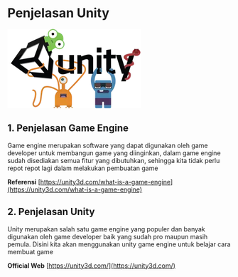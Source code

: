 # Penjelasan Unity

![unity logo](unity-logo.webp)

## 1. Penjelasan Game Engine

Game engine merupakan software yang dapat digunakan oleh game developer untuk membangun game yang diinginkan, dalam game engine sudah disediakan semua fitur yang dibutuhkan, sehingga kita tidak perlu repot repot lagi dalam melakukan pembuatan game

**Referensi** [https://unity3d.com/what-is-a-game-engine](https://unity3d.com/what-is-a-game-engine)

## 2. Penjelasan Unity

Unity merupakan salah satu game engine yang populer dan banyak digunakan oleh game developer baik yang sudah pro maupun masih pemula. Disini kita akan menggunakan unity game engine untuk belajar cara membuat game

**Official Web** [https://unity3d.com/](https://unity3d.com/)

